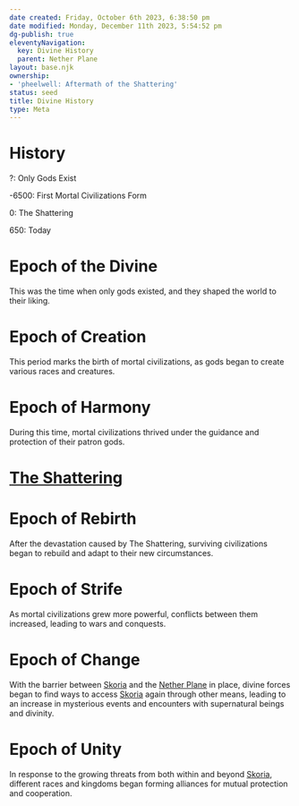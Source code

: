 ```yaml
---
date created: Friday, October 6th 2023, 6:38:50 pm
date modified: Monday, December 11th 2023, 5:54:52 pm
dg-publish: true
eleventyNavigation:
  key: Divine History
  parent: Nether Plane
layout: base.njk
ownership:
- 'pheelwell: Aftermath of the Shattering'
status: seed
title: Divine History
type: Meta
---
```


# History

?: Only Gods Exist

-6500: First Mortal Civilizations Form

0: The Shattering

650: Today

# Epoch of the Divine

This was the time when only gods existed, and they shaped the world to their liking.

# Epoch of Creation

This period marks the birth of mortal civilizations, as gods began to create various races and creatures.

# Epoch of Harmony

During this time, mortal civilizations thrived under the guidance and protection of their patron gods.

# [The Shattering](/garden/%F0%9F%8C%90Worldbuilding%5CNether%20Plane/The%20Shattering)

# Epoch of Rebirth

After the devastation caused by The Shattering, surviving civilizations began to rebuild and adapt to their new circumstances.

# Epoch of Strife

As mortal civilizations grew more powerful, conflicts between them increased, leading to wars and conquests.

# Epoch of Change

With the barrier between [Skoria](/garden/%F0%9F%8C%90Worldbuilding%5CGeneral/Skoria) and the [Nether Plane](/garden/%F0%9F%8C%90Worldbuilding%5CNether%20Plane/Nether%20Plane) in place, divine forces began to find ways to access [Skoria](/garden/%F0%9F%8C%90Worldbuilding%5CGeneral/Skoria) again through other means, leading to an increase in mysterious events and encounters with supernatural beings and divinity.

# Epoch of Unity

In response to the growing threats from both within and beyond [Skoria](/garden/%F0%9F%8C%90Worldbuilding%5CGeneral/Skoria), different races and kingdoms began forming alliances for mutual protection and cooperation.